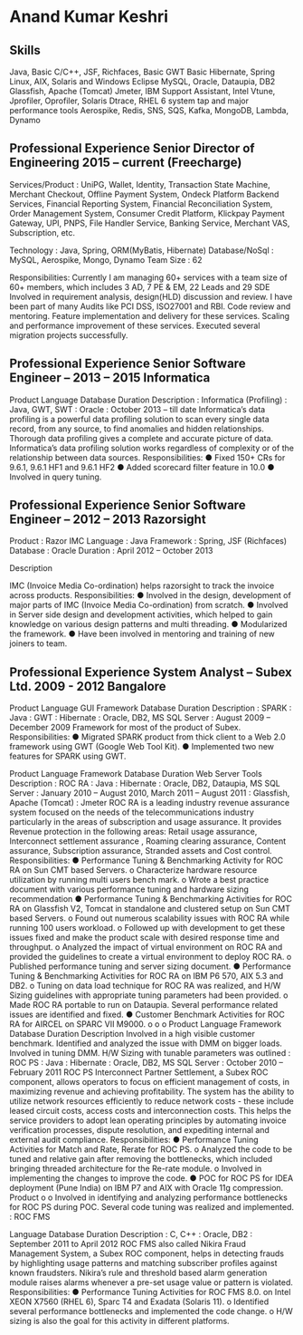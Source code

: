 
# Anand Kumar Keshri


## Skills


Java, Basic C/C++, JSF, Richfaces, Basic GWT Basic Hibernate, Spring
Linux, AIX, Solaris and Windows
Eclipse
MySQL, Oracle, Dataupia, DB2
Glassfish, Apache (Tomcat)
Jmeter, IBM Support Assistant, Intel Vtune, Jprofiler, Oprofiler, Solaris Dtrace, RHEL 6 system tap and major performance tools
Aerospike, Redis, SNS, SQS, Kafka, MongoDB, Lambda, Dynamo

##  Professional Experience Senior Director of Engineering 2015 – current (Freecharge)

Services/Product : UniPG, Wallet, Identity, Transaction State Machine, Merchant Checkout, Offline Payment System, Ondeck Platform Backend Services, Financial Reporting System, Financial Reconciliation System, Order Management System, Consumer Credit Platform, Klickpay Payment Gateway, UPI, PNPS, File Handler Service, Banking Service, Merchant VAS, Subscription, etc.

Technology : Java, Spring, ORM(MyBatis, Hibernate) 
Database/NoSql : MySQL, Aerospike, Mongo, Dynamo
Team Size : 62

Responsibilities:
Currently I am managing 60+ services with a team size of 60+ members, which includes 3 AD, 7 PE & EM, 22 Leads and 29 SDE
Involved in requirement analysis, design(HLD) discussion and review.
I have been part of many Audits like PCI DSS, ISO27001 and RBI.
Code review and mentoring.
Feature implementation and delivery for these services. Scaling and performance improvement of these services. Executed several migration projects successfully.


##  Professional Experience Senior Software Engineer – 2013 – 2015 Informatica

Product
Language Database Duration
Description
: Informatica (Profiling)
: Java, GWT, SWT
: Oracle
: October 2013 – till date
Informatica’s data profiling is a powerful data profiling solution to scan every single data record, from any source, to find anomalies and hidden relationships. Thorough data profiling gives a complete and accurate picture of data. Informatica’s data profiling solution works regardless of complexity or of the relationship between data sources.
Responsibilities:
● Fixed 150+ CRs for 9.6.1, 9.6.1 HF1 and 9.6.1 HF2
● Added scorecard filter feature in 10.0
● Involved in query tuning.

##  Professional Experience Senior Software Engineer – 2012 – 2013 Razorsight

Product : Razor IMC
Language : Java
Framework : Spring, JSF (Richfaces)
Database : Oracle 
Duration : April 2012 – October 2013

Description

IMC (Invoice Media Co-ordination) helps razorsight to track the invoice across products.
Responsibilities:
● Involved in the design, development of major parts of IMC (Invoice Media Co-ordination) from scratch.
● Involved in Server side design and development activities, which helped to gain knowledge on various design patterns and multi threading.
● Modularized the framework.
● Have been involved in mentoring and training of new joiners to team.

##  Professional Experience System Analyst – Subex Ltd. 2009 - 2012 Bangalore

Product
Language GUI Framework Database Duration
Description
: SPARK
: Java
: GWT
: Hibernate
: Oracle, DB2, MS SQL Server
: August 2009 – December 2009
Framework for most of the product of Subex.
Responsibilities:
● Migrated SPARK product from thick client to a Web 2.0 framework using GWT (Google Web Tool Kit).
● Implemented two new features for SPARK using GWT.

Product
Language Framework Database Duration Web Server Tools
Description
: ROC RA
: Java
: Hibernate
: Oracle, DB2, Dataupia, MS SQL Server
: January 2010 – August 2010, March 2011 – August 2011 : Glassfish, Apache (Tomcat)
: Jmeter
ROC RA is a leading industry revenue assurance system focused on the needs of the telecommunications industry particularly in the areas of subscription and usage assurance. It provides Revenue protection in the following areas: Retail usage assurance, Interconnect settlement assurance , Roaming clearing assurance, Content assurance, Subscription assurance, Stranded assets and Cost control.
Responsibilities:
● Performance Tuning & Benchmarking Activity for ROC RA on Sun CMT based Servers.
o Characterize hardware resource utilization by running multi users bench mark.
o Wrote a best practice document with various performance tuning and hardware sizing recommendation
● Performance Tuning & Benchmarking Activities for ROC RA on Glassfish V2, Tomcat in standalone and clustered setup on Sun CMT based Servers.
o Found out numerous scalability issues with ROC RA while running 100
 users workload.
o Followed up with development to get these issues fixed and make the
product scale with desired response time and throughput.
o Analyzed the impact of virtual environment on ROC RA and provided
the guidelines to create a virtual environment to deploy ROC RA. o Published performance tuning and server sizing document.
● Performance Tuning & Benchmarking Activities for ROC RA on IBM P6 570, AIX 5.3 and DB2.
o Tuning on data load technique for ROC RA was realized, and H/W Sizing guidelines with appropriate tuning parameters had been provided.
o Made ROC RA portable to run on Dataupia. Several performance related issues are identified and fixed.
● Customer Benchmark Activities for ROC RA for AIRCEL on SPARC VII M9000.
o o
o
Product
Language Framework Database Duration
Description
Involved in a high visible customer benchmark.
Identified and analyzed the issue with DMM on bigger loads. Involved in tuning DMM.
H/W Sizing with tunable parameters was outlined
: ROC PS
: Java
: Hibernate
: Oracle, DB2, MS SQL Server
: October 2010 – February 2011
ROC PS Interconnect Partner Settlement, a Subex ROC component, allows operators to focus on efficient management of costs, in maximizing revenue and achieving profitability. The system has the ability to utilize network resources efficiently to reduce network costs - these include leased circuit costs, access costs and interconnection costs. This helps the service providers to adopt lean operating principles by automating invoice verification processes, dispute resolution, and expediting internal and external audit compliance.
Responsibilities:
● Performance Tuning Activities for Match and Rate, Rerate for ROC PS.
o Analyzed the code to be tuned and relative gain after removing the bottlenecks, which included bringing threaded architecture for the
Re-rate module.
o Involved in implementing the changes to improve the code.
● POC for ROC PS for IDEA deployment (Pune India) on IBM P7 and AIX with Oracle 11g compression.
Product
o o
Involved in identifying and analyzing performance bottlenecks for ROC PS during POC.
Several code tuning was realized and implemented.
: ROC FMS

Language Database Duration
Description
: C, C++
: Oracle, DB2
: September 2011 to April 2012
ROC FMS also called Nikira Fraud Management System, a Subex ROC component, helps in detecting frauds by highlighting usage patterns and matching subscriber profiles against known fraudsters. Nikira’s rule and threshold based alarm generation module raises alarms whenever a pre-set usage value or pattern is violated.
Responsibilities:
● Performance Tuning Activities for ROC FMS 8.0. on Intel XEON X7560 (RHEL 6), Sparc T4 and Exadata (Solaris 11).
o Identified several performance bottlenecks and implemented the code change.
o H/W sizing is also the goal for this activity in different platforms.
